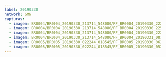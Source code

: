 ```yaml
---
label: 20190330
network: GMN
capturas:
  - imagem: BR0004/BR0004_20190330_213714_548080/FF_BR0004_20190330_222519_994_0055296.fits_maxpixel.jpg
  - imagem: BR0004/BR0004_20190330_213714_548080/FF_BR0004_20190330_225710_003_0093440.fits_maxpixel.jpg
  - imagem: BR0004/BR0004_20190330_213714_548080/FF_BR0004_20190330_222507_183_0055040.fits_maxpixel.jpg
  - imagem: BR0004/BR0004_20190330_213714_548080/FF_BR0004_20190331_081100_107_0756480.fits_maxpixel.jpg
  - imagem: BR0005/BR0005_20190330_022244_018545/FF_BR0005_20190330_062840_322_0292608.fits_maxpixel.jpg
  - imagem: BR0005/BR0005_20190330_022244_018545/FF_BR0005_20190330_052051_493_0211712.fits_maxpixel.jpg
---
```


